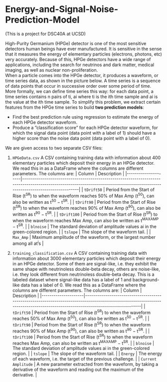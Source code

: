 # Energy-and-Signal-Noise-Prediction-Model
(This is a project for DSC40A at UCSD)  
  
High-Purity Germanium (HPGe) detector is one of the most sensitive detectors human beings have ever manufactured. It is sensitive in the sense that it measures the energy of elementary particles (electrons, photons, etc) very accurately. Because of this, HPGe detectors have a wide range of applications, including the search for neutrinos and dark matter, medical imaging, as well as nuclear non-proliferation.  
When a particle comes into the HPGe detector, it produces a waveform, or time series data, as shown in the picture below. A time series is a sequence of data points that occur in successive order over some period of time. More formally, we can define time series this way: for each data point, a time series contains n pairs of ti, ai where ti is the ith time sample and ai is the value at the ith time sample. To simplify this problem, we extract certain features from the HPGe time series to build **two prediction models**:
 - Find the best prediction rule using regression to estimate the energy of each HPGe detector waveform.
 - Produce a ”classification score” for each HPGe detector waveform, for which the signal data point (data point with a label of 1) should have a higher score than the noise data point (data point with a label of 0).
  
We are given access to two separate CSV files:   
1. `HPGeData.csv` A CSV containing training data with information about 400 elementary particles which deposit their energy in an HPGe detector. We read this in as a DataFrame where the columns are different parameters. The columns are:
| Column              | Description                                                                                                                                                                    |
|---------------------|--------------------------------------------------------------------------------------------------------------------------------------------------------------------------------|
| `tDrift50`          | Period from the Start of Rise (t<sup>SR</sup>) to when the waveform reaches 50% of Max Amp (t<sup>50</sup>), can also be written as t<sup>50</sup> − t<sup>SR</sup>.           |
| `tDrift90`          | Period from the Start of Rise (t<sup>SR</sup>) to when the waveform reaches 90% of Max Amp (t<sup>90</sup>), can also be written as t<sup>90</sup> − t<sup>SR</sup>.           |
| `tDrift100`         | Period from the Start of Rise (t<sup>SR</sup>) to when the waveform reaches Max Amp, can also be written as t<sup>MAXAMP</sup> − t<sup>SR</sup>.                               |
| `blnoise`           | The standard deviation of amplitude values ai in the green-colored region.                                                                                                     |
| `tslope`            | The slope of the waveform tail.                                                                                                                                                |
| `Max_Amp`           | Maximum amplitude of the waveform, or the largest number among all at<sup>i</sup>s                                                                                             |
  
2. `training_classification.csv` A CSV containing training data with information about 3000 elementary particles which deposit their energy in an HPGe detector. Some of them are signal-like, i.e. they exhibit the same shape with neutrinoless double-beta decay, others are noise-like, i.e. they look different from neutrinoless double-beta decay. This is a labeled dataset where signal-like data has a label of 1 and background-like data has a label of 0. We read this as a DataFrame where the columns are different parameters. The columns are:
| Column              | Description                                                                                                                                                                    |
|---------------------|--------------------------------------------------------------------------------------------------------------------------------------------------------------------------------|
| `tDrift50`          | Period from the Start of Rise (t<sup>SR</sup>) to when the waveform reaches 50% of Max Amp (t<sup>50</sup>), can also be written as t<sup>50</sup> − t<sup>SR</sup>.           |
| `tDrift90`          | Period from the Start of Rise (t<sup>SR</sup>) to when the waveform reaches 90% of Max Amp (t<sup>90</sup>), can also be written as t<sup>90</sup> − t<sup>SR</sup>.           |
| `tDrift100`         | Period from the Start of Rise (t<sup>SR</sup>) to when the waveform reaches Max Amp, can also be written as t<sup>MAXAMP</sup> − t<sup>SR</sup>.                               |
| `blnoise`           | The standard deviation of amplitude values ai in the green-colored region.                                                                                                     |
| `tslope`            | The slope of the waveform tail.                                                                                                                                                |
| `Energy`            | The energy of each waveform, i.e. the target of the previous challenge.                                                                                                        |
| `Current Amplitude` | A new parameter extracted from the waveform, by taking a derivative of the waveform and reading out the maximum of the derivative.                                             |
           
